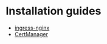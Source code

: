 Installation guides
===================

* [ingress-nginx](ingress-nginx.md)
* [CertManager](cert-manager.md)
